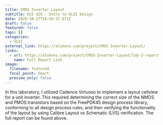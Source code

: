 ```yaml
---
title: CMOS Inverter Layout
subtitle: ECE 429 - Intro to VLSI Design
date: 2020-10-27T18:50:37.671Z
draft: false
featured: false
tags: []
categories:
  - VLSI
external_link: https://alukens.com/project/CMOS-Inverter-Layout/
links:
  - url: https://alukens.com/project/CMOS-Inverter-Layout/lab-3-report.pdf
    name: Full Report Link
image:
  filename: featured
  focal_point: Smart
  preview_only: false
---
```

In this laboratory, I utilized Cadence Virtuoso to implement a layout cellview for a unit inverter. This required determining the correct size of the NMOS and PMOS transistors based on the FreePDK45 design process library, conforming to all design process rules, and then verifying the functionality of the layout by using Calibre Layout vs Schematic (LVS) verification. The full report can be found above.